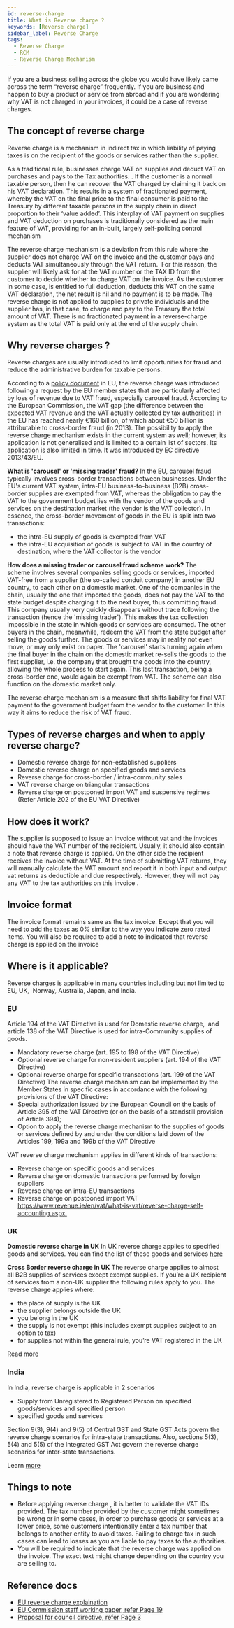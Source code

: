```yaml
---
id: reverse-charge
title: What is Reverse charge ?
keywords: [Reverse charge]
sidebar_label: Reverse Charge
tags:
  - Reverse Charge
  - RCM
  - Reverse Charge Mechanism
---
```


If you are a business selling across the globe you would have likely came across the term “reverse charge” frequently.  If you are business and happen to buy a product or service from abroad and if you are wondering why VAT is not charged in your invoices, it could be a case of reverse charges.  

## The concept of reverse charge 

Reverse charge is a mechanism in indirect tax in which liability of paying taxes is on the recipient of the goods or services rather than the supplier. 

As a traditional rule, businesses charge VAT on supplies and deduct VAT on purchases and pays to the Tax authorities. . If the customer is a normal taxable person, then he can recover the VAT charged by claiming it back on his VAT declaration. This results in a system of fractionated payment, whereby the VAT on the final price to the final consumer is paid to the Treasury by different taxable persons in the supply chain in direct proportion to their ‘value added’. This interplay of VAT payment on supplies and VAT deduction on purchases is traditionally considered as the main feature of VAT, providing for an in-built, largely self-policing control mechanism


The reverse charge mechanism is a deviation from this rule where the supplier does not charge VAT on the invoice and the customer pays and deducts VAT simultaneously through the VAT return.  For this reason, the supplier will likely ask for at the VAT number or the TAX ID from the customer to decide whether to charge VAT on the invoice. As the customer in some case, is entitled to full deduction, deducts this VAT on the same VAT declaration, the net result is nil and no payment is to be made. The reverse charge is not applied to supplies to private individuals and the supplier has, in that case, to charge and pay to the Treasury the total amount of VAT. There is no fractionated payment in a reverse-charge system as the total VAT is paid only at the end of the supply chain. 


## Why reverse charges ?

Reverse charges are usually introduced to limit opportunities for fraud and reduce the administrative burden for taxable persons. 

According to a [policy document](https://www.consilium.europa.eu/en/policies/vat-reverse-charge/) in EU, the reverse charge was introduced following a request by the EU member states that are particularly affected by loss of revenue due to VAT fraud, especially carousel fraud.
According to the European Commission, the VAT gap (the difference between the expected VAT revenue and the VAT actually collected by tax authorities) in the EU has reached nearly €160 billion, of which about €50 billion is attributable to cross-border fraud (in 2013).
The possibility to apply the reverse charge mechanism exists in the current system as well; however, its application is not generalised and is limited to a certain list of sectors. Its application is also limited in time. It was introduced by EC directive 2013/43/EU.

**What is 'carousel' or 'missing trader' fraud?**
In the EU, carousel fraud typically involves cross-border transactions between businesses.
Under the EU's current VAT system, intra-EU business-to-business (B2B) cross-border supplies are exempted from VAT, whereas the obligation to pay the VAT to the government budget lies with the vendor of the goods and services on the destination market (the vendor is the VAT collector).
In essence, the cross-border movement of goods in the EU is split into two transactions:
* the intra-EU supply of goods is exempted from VAT
* the intra-EU acquisition of goods is subject to VAT in the country of destination, where the VAT collector is the vendor

**How does a missing trader or carousel fraud scheme work?**
The scheme involves several companies selling goods or services, imported VAT-free from a supplier (the so-called conduit company) in another EU country, to each other on a domestic market.
One of the companies in the chain, usually the one that imported the goods, does not pay the VAT to the state budget despite charging it to the next buyer, thus committing fraud. This company usually very quickly disappears without trace following the transaction (hence the 'missing trader'). This makes the tax collection impossible in the state in which goods or services are consumed. The other buyers in the chain, meanwhile, redeem the VAT from the state budget after selling the goods further. The goods or services may in reality not even move, or may only exist on paper.
The 'carousel' starts turning again when the final buyer in the chain on the domestic market re-sells the goods to the first supplier, i.e. the company that brought the goods into the country, allowing the whole process to start again. This last transaction, being a cross-border one, would again be exempt from VAT. The scheme can also function on the domestic market only.

The reverse charge mechanism is a measure that shifts liability for final VAT payment to the government budget from the vendor to the customer. In this way it aims to reduce the risk of VAT fraud.



## Types of reverse charges and when to apply reverse charge? 


* Domestic reverse charge for non-established suppliers
* Domestic reverse charge on specified goods and services 
* Reverse charge for cross-border / intra-community sales
* VAT reverse charge on triangular transactions
* Reverse charge on postponed import VAT and suspensive regimes (Refer Article 202 of the EU VAT Directive)


## How does it work?
 
The supplier is supposed to issue an invoice without vat and the invoices should have the VAT number of the recipient. Usually, it should also contain a note that reverse charge is applied. On the other side the recipient receives the invoice without VAT. At the time of submitting VAT returns, they will manually calculate the VAT amount and report it in both input and output vat returns as deductible and due respectively. However, they will not pay any VAT to the tax authorities on this invoice .


## Invoice format 

The invoice format remains same as the tax invoice. Except that you will need to add the taxes as 0% similar to the way you indicate zero rated items. You will also be required to add a note to indicated that reverse charge is applied on the invoice 



## Where is it applicable? 

Reverse charges is applicable in many countries including but not limited to EU, UK,  Norway, Australia, Japan, and India.


### EU 

Article 194 of the VAT Directive is used for Domestic reverse charge,  and article 138 of the VAT Directive is used for intra-Community supplies of goods. 
* Mandatory reverse charge (art. 195 to 198 of the VAT Directive)
* Optional reverse charge for non-resident suppliers (art. 194 of the VAT Directive)
* Optional reverse charge for specific transactions (art. 199 of the VAT Directive)
The reverse charge mechanism can be implemented by the Member States in specific cases in accordance with the following provisions of the VAT Directive:
* Special authorization issued by the European Council on the basis of Article 395 of the VAT Directive (or on the basis of a standstill provision of Article 394);
* Option to apply the reverse charge mechanism to the supplies of goods or services defined by and under the conditions laid down of the Articles 199, 199a and 199b of the VAT Directive

VAT reverse charge mechanism applies in different kinds of transactions:
* Reverse charge on specific goods and services
* Reverse charge on domestic transactions performed by foreign suppliers
* Reverse charge on intra-EU transactions
* Reverse charge on postponed import VAT https://www.revenue.ie/en/vat/what-is-vat/reverse-charge-self-accounting.aspx 


### UK 

**Domestic reverse charge in UK** 
In UK  reverse charge applies to specified goods and services. You can find the list of these goods and services [here](https://www.gov.uk/guidance/the-vat-domestic-reverse-charge-procedure-notice-735)

**Cross Border reverse charge in UK** 
The reverse charge applies to almost all B2B supplies of services except exempt supplies. If you’re a UK recipient of services from a non-UK supplier the following rules apply to you.
The reverse charge applies where:
* the place of supply is the UK
* the supplier belongs outside the UK
* you belong in the UK
* the supply is not exempt (this includes exempt supplies subject to an option to tax)
* for supplies not within the general rule, you’re VAT registered in the UK

Read [more](https://www.gov.uk/guidance/vat-place-of-supply-of-services-notice-741a#sec5)


### India

In India, reverse charge is applicable in 2 scenarios 
* Supply from Unregistered to Registered Person on specified goods/services and specified person
* specified goods and services

Section 9(3), 9(4) and 9(5) of Central GST and State GST Acts govern the reverse charge scenarios for intra-state transactions. Also, sections 5(3), 5(4) and 5(5) of the Integrated GST Act govern the reverse charge scenarios for inter-state transactions.



Learn [more](https://www.cbic.gov.in/resources/htdocs-cbec/gst/51_GST_Flyer_Chapter12.pdf)



## Things to note

* Before applying reverse charge , it is better to validate the VAT IDs provided. The tax number provided by the customer might sometimes be wrong or in some cases,  in order to purchase goods or services at a lower price, some customers intentionally enter a tax number that belongs to another entity to avoid taxes. Failing to charge tax in such cases can lead to losses as you are liable to pay taxes to the authorities. 
* You will be required to indicate that the  reverse charge was applied on the invoice. The exact text might change depending on the country you are selling to. 



## Reference docs 

* [EU reverse charge explaination](https://taxation-customs.ec.europa.eu/where-tax_en)
* [EU Commission staff working paper, refer Page 19 ](https://taxation-customs.ec.europa.eu/system/files/2016-09/sec%25282008%2529249_en.pdf)
* [Proposal for council directive,  refer Page 3](https://taxation-customs.ec.europa.eu/system/files/2016-09/com%25282009%2529511_en.pdf)



